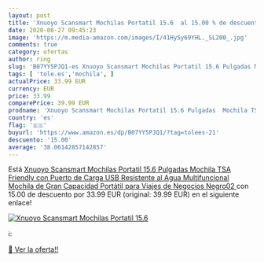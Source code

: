 ```yaml
---
layout: post
title: 'Xnuoyo Scansmart Mochilas Portatil 15.6  al 15.00 % de descuento'
date: 2020-06-27 09:45:23
image: 'https://m.media-amazon.com/images/I/41HySy69YHL._SL200_.jpg'
comments: true
category: ofertas
author: ring
slug: 'B07YY5PJQ1-es Xnuoyo Scansmart Mochilas Portatil 15.6 Pulgadas Mochila...'
tags: [ 'tole.es','mochila', ]
actualPrice: 33.99 EUR
currency: EUR
price: 33.99
comparePrice: 39.99 EUR
prodname: 'Xnuoyo Scansmart Mochilas Portatil 15.6 Pulgadas  Mochila TSA Friendly con Puerto de Carga USB  Resistente al Agua Multifuncional Mochila de Gran Capacidad Portátil para Viajes de Negocios  Negro02 '
country: 'es'
flag: '🇪🇸'
buyurl: 'https://www.amazon.es/dp/B07YY5PJQ1/?tag=tolees-21'
descuento: '15.00'
average: '38.06142857142857'
---
```


Está [Xnuoyo Scansmart Mochilas Portatil 15.6 Pulgadas  Mochila TSA Friendly con Puerto de Carga USB  Resistente al Agua Multifuncional Mochila de Gran Capacidad Portátil para Viajes de Negocios  Negro02 ](https://www.amazon.es/dp/B07YY5PJQ1/?tag=tolees-21) con 15.00 de descuento por 33.99 EUR (original: 39.99 EUR) en el siguiente enlace!

[![Xnuoyo Scansmart Mochilas Portatil 15.6 ](https://m.media-amazon.com/images/I/41HySy69YHL._SL200_.jpg)](https://www.amazon.es/dp/B07YY5PJQ1/?tag=tolees-21)

ℹ️:


[🛒 Ver la oferta!!](https://www.amazon.es/dp/B07YY5PJQ1/?tag=tolees-21)
